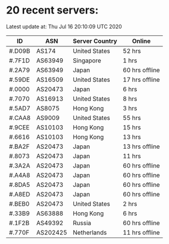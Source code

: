 # 20 recent servers:

Latest update at: Thu Jul 16 20:10:09 UTC 2020

| ID | ASN | Server Country | Online |
| -- | --- | -------------- | ------ |
| #.D09B | AS174 | United States | 52 hrs |
| #.7F1D | AS63949 | Singapore | 1 hrs |
| #.2A79 | AS63949 | Japan | 60 hrs offline |
| #.59DE | AS16509 | United States | 17 hrs offline |
| #.0000 | AS20473 | Japan | 6 hrs |
| #.7070 | AS16913 | United States | 8 hrs |
| #.5AD7 | AS8075 | Hong Kong | 3 hrs |
| #.CAA8 | AS9009 | United States | 55 hrs |
| #.9CEE | AS10103 | Hong Kong | 15 hrs |
| #.6616 | AS10103 | Hong Kong | 13 hrs |
| #.BA2F | AS20473 | Japan | 13 hrs offline |
| #.8073 | AS20473 | Japan | 11 hrs |
| #.3A2A | AS20473 | Japan | 60 hrs offline |
| #.A4A8 | AS20473 | Japan | 60 hrs offline |
| #.8DA5 | AS20473 | Japan | 60 hrs offline |
| #.A8ED | AS20473 | Japan | 60 hrs offline |
| #.BEB0 | AS20473 | United States | 2 hrs |
| #.33B9 | AS63888 | Hong Kong | 6 hrs |
| #.1F2B | AS49392 | Russia | 60 hrs offline |
| #.770F | AS202425 | Netherlands | 11 hrs offline |

